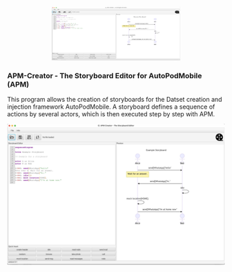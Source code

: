 <p align="center">
  <img width="298" height="123" src="APMCreator_Screenshot.jpg?raw=true" alt="APM Screenshot"/>
</p>

### APM-Creator - The Storyboard Editor for AutoPodMobile (APM)

This program allows the creation of storyboards for the Datset creation and injection framework AutoPodMobile.
A storyboard defines a sequence of actions by several actors, which is then executed step by step with APM.

<p align="center">
  <img src="APMCreator_Screenshot.jpg?raw=true" alt="APM Screenshot"/>
</p>
